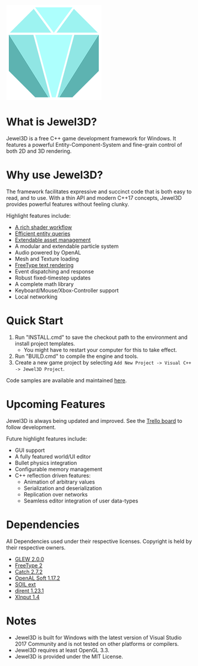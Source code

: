 ![Jewel3D Logo](JewelLogo.png)

# What is Jewel3D?
Jewel3D is a free C++ game development framework for Windows. It features a powerful Entity-Component-System
and fine-grain control of both 2D and 3D rendering.

# Why use Jewel3D?
The framework facilitates expressive and succinct code that is both easy to read, and to use.
With a thin API and modern C++17 concepts, Jewel3D provides powerful features without feeling clunky.

Highlight features include:
* [A rich shader workflow](Resources/Docs/Shader.md)
* [Efficient entity queries](Resources/Docs/Entity.md)
* [Extendable asset management](Resources/Docs/AssetManager.md)
* A modular and extendable particle system
* Audio powered by OpenAL
* Mesh and Texture loading
* [FreeType text rendering](Resources/Docs/Text.md)
* Event dispatching and response
* Robust fixed-timestep updates
* A complete math library
* Keyboard/Mouse/Xbox-Controller support
* Local networking

# Quick Start
1. Run "INSTALL.cmd" to save the checkout path to the environment and install project templates.
	- You might have to restart your computer for this to take effect.
2. Run "BUILD.cmd" to compile the engine and tools.
3. Create a new game project by selecting `Add New Project -> Visual C++ -> Jewel3D Project`.

Code samples are available and maintained [here](https://github.com/EmilianC/Jewel3D-Samples).

# Upcoming Features
Jewel3D is always being updated and improved. See the [Trello board](https://trello.com/b/Oc2GFT2A/jewel3d) to follow development.

Future highlight features include:
* GUI support
* A fully featured world/UI editor
* Bullet physics integration
* Configurable memory management
* C++ reflection driven features:
	* Animation of arbitrary values
	* Serialization and deserialization
	* Replication over networks
	* Seamless editor integration of user data-types

# Dependencies
All Dependencies used under their respective licenses. Copyright is held by their respective owners.
* [GLEW 2.0.0](http://glew.sourceforge.net/)
* [FreeType 2](https://www.freetype.org/)
* [Catch 2.7.2](https://github.com/philsquared/Catch)
* [OpenAL Soft 1.17.2](https://github.com/kcat/openal-soft)
* [SOIL ext](https://github.com/fenbf/SOIL_ext)
* [dirent 1.23.1](https://github.com/tronkko/dirent)
* [XInput 1.4](https://msdn.microsoft.com/en-us/library/windows/desktop/ee417001(v=vs.85).aspx)

# Notes
* Jewel3D is built for Windows with the latest version of Visual Studio 2017 Community and is not tested on other platforms or compilers.
* Jewel3D requires at least OpenGL 3.3.
* Jewel3D is provided under the MIT License.
